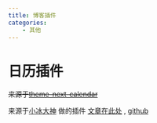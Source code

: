 ```yaml
---
title: 博客插件
categories:
	- 其他
---
```


# 日历插件

~~来源于[theme-next-calendar](https://github.com/theme-next/theme-next-calendar)~~

来源于[小冰大神](https://zfe.space/) 做的插件 [文章在此处](https://zfe.space/post/hexo-githubcalendar.html) , [github](https://github.com/Zfour/hexo-github-calendar)

